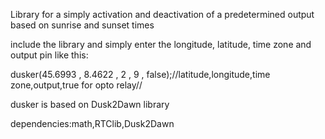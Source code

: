 Library for a simply activation and deactivation of a predetermined output based on sunrise and sunset times

include the library and simply enter the longitude, latitude, time zone and output pin like this:

dusker(45.6993  ,  8.4622 , 2 , 9 , false);//latitude,longitude,time zone,output,true for opto relay//

dusker is based on Dusk2Dawn library

dependencies:math,RTClib,Dusk2Dawn
